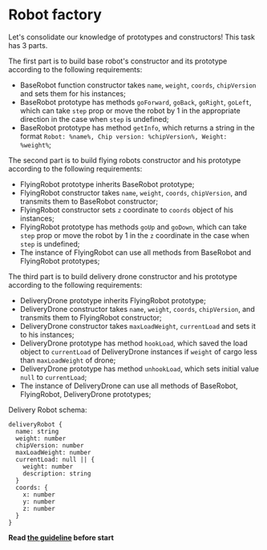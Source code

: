 # Robot factory

Let's consolidate our knowledge of prototypes and constructors!
This task has 3 parts.

The first part is to build base robot's constructor and its prototype according to the following requirements:

- BaseRobot function constructor takes `name`, `weight`, `coords`, `chipVersion` and sets them for his instances;
- BaseRobot prototype has methods `goForward`, `goBack`, `goRight`, `goLeft`, which can take `step` prop or move the robot by 1 in the appropriate direction in the case when `step` is undefined;
- BaseRobot prototype has method `getInfo`, which returns a string in the format `Robot: %name%, Chip version: %chipVersion%, Weight: %weight%`;

The second part is to build flying robots constructor and his prototype according to the following requirements:

- FlyingRobot prototype inherits BaseRobot prototype;
- FlyingRobot constructor takes `name`, `weight`, `coords`, `chipVersion`, and transmits them to BaseRobot constructor;
- FlyingRobot constructor sets `z` coordinate to `coords` object of his instances;
- FlyingRobot prototype has methods `goUp` and `goDown`, which can take `step` prop or move the robot by 1 in the `z` coordinate in the case when `step` is undefined;
- The instance of FlyingRobot can use all methods from BaseRobot and FlyingRobot prototypes;

The third part is to build delivery drone constructor and his prototype according to the following requirements:

- DeliveryDrone prototype inherits FlyingRobot prototype;
- DeliveryDrone constructor takes `name`, `weight`, `coords`, `chipVersion`, and transmits them to FlyingRobot constructor;
- DeliveryDrone constructor takes `maxLoadWeight`, `currentLoad` and sets it to his instances;
- DeliveryDrone prototype has method `hookLoad`, which saved the load object to `currentLoad` of DeliveryDrone instances if `weight` of cargo less than `maxLoadWeight` of drone;
- DeliveryDrone prototype has method `unhookLoad`, which sets initial value `null` to `currentLoad`;
- The instance of DeliveryDrone can use all methods of BaseRobot, FlyingRobot, DeliveryDrone prototypes;

Delivery Robot schema:

```
deliveryRobot {
  name: string
  weight: number
  chipVersion: number
  maxLoadWeight: number
  currentLoad: null || {
    weight: number
    description: string
  }
  coords: {
    x: number
    y: number
    z: number
  }
}

```

**Read [the guideline](https://github.com/mate-academy/js_task-guideline/blob/master/README.md) before start**
